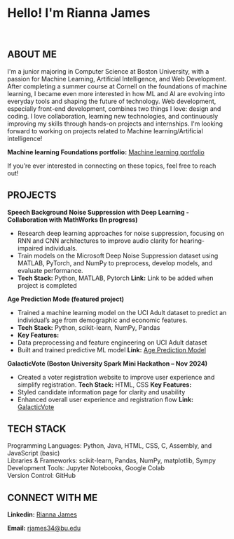 
<h1> Hello! I'm Rianna James </h1>
<br>

## ABOUT ME 

I'm a junior majoring in Computer Science at Boston University, with a passion for Machine Learning, Artificial Intelligence, and Web Development. After completing a summer course at Cornell on the foundations of machine learning, I became even more interested in how ML and AI are evolving into everyday tools and shaping the future of technology. Web development, especially front-end development, combines two things I love: design and coding. I love collaboration, learning new technologies, and continuously improving my skills through hands-on projects and internships. I'm looking forward to working on projects related to Machine learning/Artificial intelligence!

**Machine learning Foundations portfolio:**  <a href = "https://github.com/RJames34/Machine-learning-portfolio-Cornell"> Machine learning portfolio </a>

If you’re ever interested in connecting on these topics, feel free to reach out!

## PROJECTS 
**Speech Background Noise Suppression with Deep Learning - Collaboration with MathWorks (In progress)** 
- Research deep learning approaches for noise suppression, focusing on RNN and CNN architectures to improve audio clarity for hearing-impaired individuals. 
- Train models on the Microsoft Deep Noise Suppression dataset using MATLAB, PyTorch, and NumPy to preprocess, develop models, and evaluate performance. 
- **Tech Stack:** Python, MATLAB, Pytorch
**Link:** Link to be added when project is completed

 **Age Prediction Mode (featured project)** 
- Trained a machine learning model on the UCI Adult dataset to predict an individual’s age from demographic and economic features.
- **Tech Stack:** Python, scikit-learn, NumPy, Pandas
- **Key Features:**
- Data preprocessing and feature engineering on UCI Adult dataset
- Built and trained predictive ML model
**Link:** <a href="https://github.com/RJames34/My-Breakthrough-Tech-Portfolio/blob/89f67df628bdab42bca8795cfffcbd9a537227e0/DefineAndSolveMLProblem%20(4).ipynb">Age Prediction Model</a> 

**GalacticVote (Boston University Spark Mini Hackathon – Nov 2024)**
- Created a voter registration website to improve user experience and simplify registration.
**Tech Stack:** HTML, CSS
**Key Features:**
- Styled candidate information page for clarity and usability
- Enhanced overall user experience and registration flow
**Link:** <a href="https://github.com/RJames34/GalacticVote">GalacticVote</a> 


## TECH STACK
Programming Languages: Python, Java, HTML, CSS, C, Assembly, and JavaScript (basic)    
Libraries & Frameworks: scikit-learn, Pandas, NumPy, matplotlib, Sympy    
Development Tools: Jupyter Notebooks, Google Colab    
Version Control: GitHub

## CONNECT WITH ME

**Linkedin:** <a href="https://www.linkedin.com/in/james-rianna/">Rianna James</a>

**Email:** rjames34@bu.edu</a>


<!--
**RJames34/RJames34** is a ✨ _special_ ✨ repository because its `README.md` (this file) appears on your GitHub profile.

Here are some ideas to get you started:

- 🔭 I’m currently working on ...
- 🌱 I’m currently learning ...
- 👯 I’m looking to collaborate on ...
- 🤔 I’m looking for help with ...
- 💬 Ask me about ...
- 📫 How to reach me: ...
- 😄 Pronouns: ...
- ⚡ Fun fact: ...
-->
